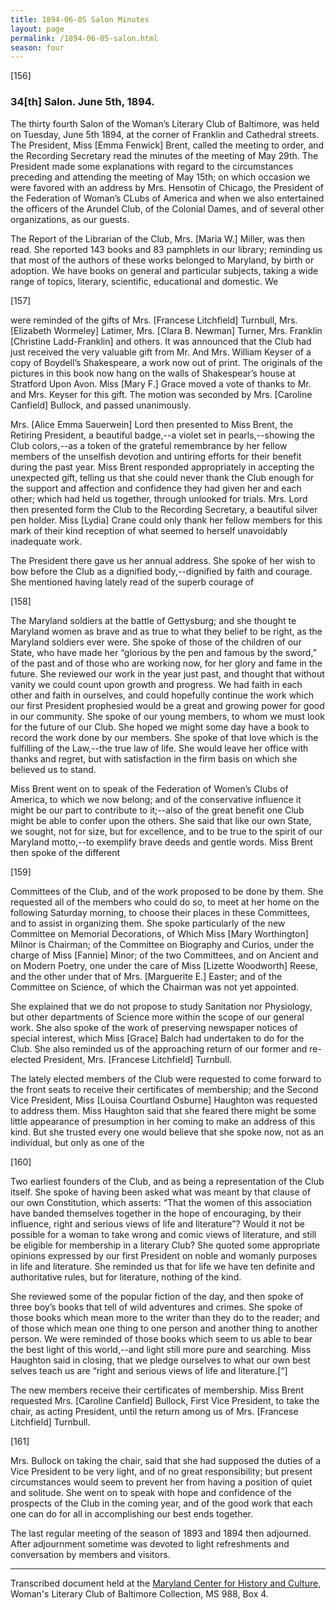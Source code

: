 ```yaml
---
title: 1894-06-05 Salon Minutes
layout: page
permalink: /1894-06-05-salon.html
season: four
---
```

[156]

### 34[th] Salon. June 5th, 1894.

The thirty fourth Salon of the Woman’s Literary Club of Baltimore, was held on Tuesday, June 5th 1894, at the corner of Franklin and Cathedral streets. The President, Miss [Emma Fenwick] Brent, called the meeting to order, and the Recording Secretary read the minutes of the meeting of May 29th. The President made some explanations with regard to the circumstances preceding and attending the meeting of May 15th; on which occasion we were favored with an address by Mrs. Hensotin of Chicago, the President of the Federation of Woman’s CLubs of America and when we also entertained the officers of the Arundel Club, of the Colonial Dames, and of several other organizations, as our guests.

The Report of the Librarian of the Club, Mrs. [Maria W.] Miller, was then read. She reported 143 books and 83 pamphlets in our library; reminding us that most of the authors of these works belonged to Maryland, by birth or adoption. We have books on general and particular subjects, taking a wide range of topics, literary, scientific, educational and domestic. We

[157]

were reminded of the gifts of Mrs. [Francese Litchfield] Turnbull, Mrs. [Elizabeth Wormeley] Latimer, Mrs. [Clara B. Newman] Turner, Mrs. Franklin [Christine Ladd-Franklin] and others. It was announced that the Club had just received the very valuable gift from Mr. And Mrs. William Keyser of a copy of Boydell’s Shakespeare, a work now out of print. The originals of the pictures in this book now hang on the walls of Shakespear’s house at Stratford Upon Avon. Miss [Mary F.] Grace moved a vote of thanks to Mr. and Mrs. Keyser for this gift. The motion was seconded by Mrs. [Caroline Canfield] Bullock, and passed unanimously.

Mrs. [Alice Emma Sauerwein] Lord then presented to Miss Brent, the Retiring President, a beautiful badge,--a violet set in pearls,--showing the Club colors,--as a token of the grateful remembrance by her fellow members of the unselfish devotion and untiring efforts for their benefit during the past year. Miss Brent responded appropriately in accepting the unexpected gift, telling us that she could never thank the Club enough for the support and affection and confidence they had given her and each other; which had held us together, through unlooked for trials. Mrs. Lord then presented form the Club to the Recording Secretary, a beautiful silver pen holder. Miss [Lydia] Crane could only thank her fellow members for this mark of their kind reception of what seemed to herself unavoidably inadequate work.

The President there gave us her annual address. She spoke of her wish to bow before the Club as a dignified body,--dignified by faith and courage. She mentioned having lately read of the superb courage of

[158]

The Maryland soldiers at the battle of Gettysburg; and she thought te Maryland women as brave and as true to what they belief to be right, as the Maryland soldiers ever were. She spoke of those of the children of our State, who have made her “glorious by the pen and famous by the sword,” of the past and of those who are working now, for her glory and fame in the future. She reviewed our work in the year just past, and thought that without vanity we could count upon growth and progress. We had faith in each other and faith in ourselves, and could hopefully continue the work which our first President prophesied would be a great and growing power for good in our community. She spoke of our young members, to whom we must look for the future of our Club. She hoped we might some day have a book to record the work done by our members. She spoke of that love which is the fulfilling of the Law,--the true law of life. She would leave her office with thanks and regret, but with satisfaction in the firm basis on which she believed us to stand.

Miss Brent went on to speak of the Federation of Women’s Clubs of America, to which we now belong; and of the conservative influence it might be our part to contribute to it;--also of the great benefit one Club might be able to confer upon the others. She said that like our own State, we sought, not for size, but for excellence, and to be true to the spirit of our Maryland motto,--to exemplify brave deeds and gentle words. Miss Brent then spoke of the different

[159]

Committees of the Club, and of the work proposed to be done by them. She requested all of the members who could do so, to meet at her home on the following Saturday morning, to choose their places in these Committees, and to assist in organizing them. She spoke particularly of the new Committee on Memorial Decorations, of Which Miss [Mary Worthington] Milnor is Chairman; of the Committee on Biography and Curios, under the charge of Miss [Fannie] Minor; of the two Committees, and on Ancient and on Modern Poetry, one under the care of Miss [Lizette Woodworth] Reese, and the other under that of Mrs. [Marguerite E.] Easter; and of the Committee on Science, of which the Chairman was not yet appointed.

She explained that we do not propose to study Sanitation nor Physiology, but other departments of Science more within the scope of our general work. She also spoke of the work of preserving newspaper notices of special interest, which Miss [Grace] Balch had undertaken to do for the Club. She also reminded us of the approaching return of our former and re-elected President, Mrs. [Francese Litchfield] Turnbull.

The lately elected members of the Club were requested to come forward to the front seats to receive their certificates of membership; and the Second Vice President, Miss [Louisa Courtland Osburne] Haughton was requested to address them. Miss Haughton said that she feared there might be some little appearance of presumption in her coming to make an address of this kind. But she trusted every one would believe that she spoke now, not as an individual, but only as one of the

[160]

Two earliest founders of the Club, and as being a representation of the Club itself. She spoke of having been asked what was meant by that clause of our own Constitution, which asserts: “That the women of this association have banded themselves together in the hope of encouraging, by their influence, right and serious views of life and literature”? Would it not be possible for a woman to take wrong and comic views of literature, and still be eligible for membership in a literary Club? She quoted some appropriate opinions expressed by our first President on noble and womanly purposes in life and literature. She reminded us that for life we have ten definite and authoritative rules, but for literature, nothing of the kind.

She reviewed some of the popular fiction of the day, and then spoke of three boy’s books that tell of wild adventures and crimes. She spoke of those books which mean more to the writer than they do to the reader; and of those which mean one thing to one person and another thing to another person. We were reminded of those books which seem to us able to bear the best light of this world,--and light still more pure and searching. Miss Haughton said in closing, that we pledge ourselves to what our own best selves teach us are “right and serious views of life and literature.[“]

The new members receive their certificates of membership. Miss Brent requested Mrs. [Caroline Canfield] Bullock, First Vice President, to take the chair, as acting President, until the return among us of Mrs. [Francese Litchfield] Turnbull.

[161]

Mrs. Bullock on taking the chair, said that she had supposed the duties of a Vice President to be very light, and of no great responsibility; but present circumstances would seem to prevent her from having a position of quiet and solitude. She went on to speak with hope and confidence of the prospects of the Club in the coming year, and of the good work that each one can do for all in accomplishing our best ends together.

The last regular meeting of the season of 1893 and 1894 then adjourned. After adjournment sometime was devoted to light refreshments and conversation by members and visitors.
<hr>

Transcribed document held at the [Maryland Center for History and Culture](http://mdhs.org/), Woman's Literary Club of Baltimore Collection, MS 988, Box 4. 